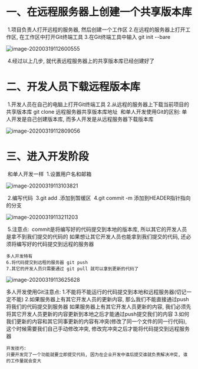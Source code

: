

# 一、在远程服务器上创建一个共享版本库

​    1.项目负责人打开远程的服务器, 然后创建一个工作区
​    2.在远程的服务器上打开工作区, 在工作区中打开Git终端工具
​    3.在Git终端工具中输入 git init --bare

![image-20200319112600555](https://sumomoriaty.oss-cn-beijing.aliyuncs.com/image-20200319112600555.png)

​    4.经过以上几步, 就代表远程服务器上的共享版本库已经创建好了

# 二、开发人员下载远程版本库

​    1.开发人员在自己的电脑上打开Git终端工具
​    2.从远程的服务器上下载当前项目的共享版本库  git clone 远程服务器共享版本库地址
​      和单人开发使用Git的区别: 单人开发是自己创建版本库, 而多人开发是从远程服务器下载版本库

![image-20200319112809056](https://sumomoriaty.oss-cn-beijing.aliyuncs.com/image-20200319112809056.png)

# 三、进入开发阶段

​    和单人开发一样
​    1.设置用户名和邮箱

![image-20200319113103821](https://sumomoriaty.oss-cn-beijing.aliyuncs.com/image-20200319113103821.png)

​    2.编写代码
​    3.git add .添加到暂缓区
​    4.git commit -m 添加到HEADER指针指向的分支

![image-20200319113211203](https://sumomoriaty.oss-cn-beijing.aliyuncs.com/image-20200319113211203.png)

​    5.注意点:
​    commit是将编写好的代码提交到本地的版本库, 所以其它的开发人员是拿不到我们提交的代码的
​    如果想让其它开发人员也能拿到我们提交的代码, 还必须将编写好的代码提交到远程的服务器

    多人开发特有
    6.将代码提交到远程的服务器 git push
    7.其它的开发人员只需要通过 git pull 就可以拿到更新的代码了

![image-20200319113625628](https://sumomoriaty.oss-cn-beijing.aliyuncs.com/image-20200319113625628.png)

多人开发使用Git注意点:
    1.不能将不能运行的代码提交到本地和远程服务器(切记一定不能)
    2.如果服务器上有其它开发人员的更新内容, 那么我们不能直接通过push将我们的代码提交到服务器
      如果服务器上有其它开发人员更新的内容, 我们必须先将其它开发人员更新的内容更新到本地之后才能通过push提交我们的内容
    3.如何我们更新的内容和其它同事更新的内容有冲突(修改了同一个文件的同一行代码), 这个时候需要我们自己手动修改冲突, 修改完冲突之后才能将代码提交到远程服务器

    开发技巧:
    只要开发完了一个功能就要立即提交代码, 因为在企业开发中谁后提交谁就负责解决冲突, 谁的工作量就会变大